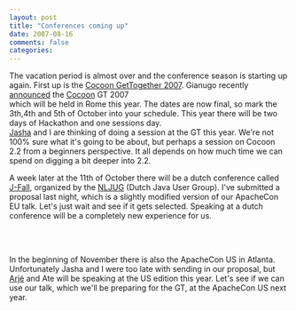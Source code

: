```yaml
---
layout: post
title: "Conferences coming up"
date: 2007-08-16
comments: false
categories:
---
```



The vacation period is almost over and the conference season is starting up again.  First up is the <a href="http://www.cocoongt.org/" target="_blank">Cocoon GetTogether 2007</a>. Gianugo recently <a href="http://marc.info/?l=xml-cocoon-users&m=118660680623150&w=2" target="_blank">announced</a> the <a href="http://cocoon.apache.org/" target="_blank">Cocoon</a> GT 2007<br/>which will be held in Rome this year. The dates are now final, so mark the 3th,4th and 5th of October into your schedule. This year there will be two days of Hackathon and one sessions day.<br/><a href="http://blogs.hippo.nl/jasha/" target="_blank">Jasha</a> and I are thinking of doing a session at the GT this year. We're not 100% sure what it's going to be about, but perhaps a session on Cocoon 2.2 from a beginners perspective. It all depends on how much time we can spend on digging a bit deeper into 2.2.

A week later at the 11th of October there will be a dutch conference called <a href="http://www.nljug.org/pages/events/content/jfall_2007/" target="_blank">J-Fall</a>, organized by the <a href="http://www.nljug.org/" target="_blank">NLJUG</a> (Dutch Java User Group). I've submitted a proposal last night, which is a slightly modified version of our ApacheCon EU talk. Let's just wait and see if it gets selected. Speaking at a dutch conference will be a completely new experience for us.</p><br/><br/><p>In the beginning of November there is also the ApacheCon US in Atlanta. Unfortunately Jasha and I were too late with sending in our proposal, but <a href="http://blogs.hippo.nl/arje/" target="_blank">Arjé</a> and Ate will be speaking at the US edition this year. Let's see if we can use our talk, which we'll be preparing for the GT,  at the ApacheCon US next year.
